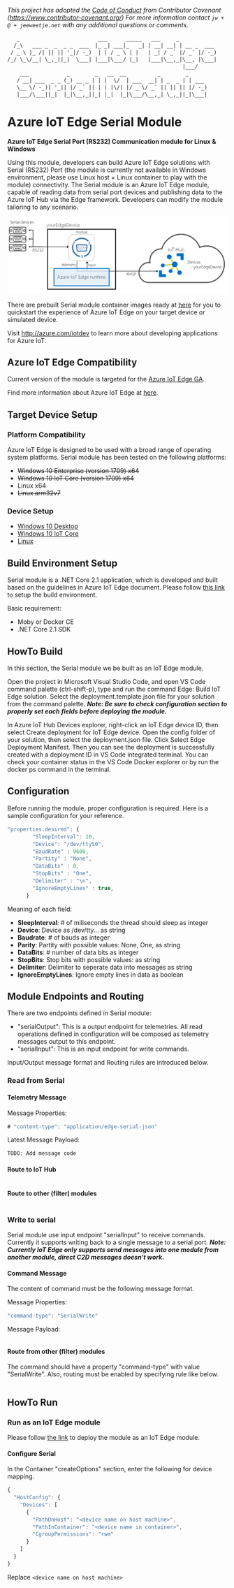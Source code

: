 *This project has adopted the [Code of Conduct](CODE_OF_CONDUCT.md) from Contributor Covenant (https://www.contributor-covenant.org/) For more information contact ```jw + @ + jeeweetje.net``` with any additional questions or comments.*

```
   _                         ___      _____   ___     _              
  /_\   ___ _  _  _ _  ___  |_ _| ___|_   _| | __| __| | __ _  ___  
 / _ \ |_ /| || || '_|/ -_)  | | / _ \ | |   | _| / _` |/ _` |/ -_) 
/_/ \_\/__| \_,_||_|  \___| |___|\___/ |_|   |___|\__,_|\__, |\___| 
                                                        |___/ 
    ___            _        _   __  __          _        _
   / __| ___  _ _ (_) __ _ | | |  \/  | ___  __| | _  _ | | ___ 
   \__ \/ -_)| '_|| |/ _` || | | |\/| |/ _ \/ _` || || || |/ -_)  
   |___/\___||_|  |_|\__,_||_| |_|  |_|\___/\__,_| \_,_||_|\___| 
```

# Azure IoT Edge Serial Module
**Azure IoT Edge Serial Port (RS232) Communication module for Linux & Windows**

Using this module, developers can build Azure IoT Edge solutions with Serial (RS232) Port (the module is currently not available in Windows environment, please use Linux host + Linux container to play with the module) connectivity. The Serial module is an Azure IoT Edge module, capable of reading data from serial port devices and publishing data to the Azure IoT Hub via the Edge framework. Developers can modify the module tailoring to any scenario.

![Azure IoT Edge Serial Module Architecture](docs/images/architecture-with-logo.png)

There are prebuilt Serial module container images ready at [here]() for you to quickstart the experience of Azure IoT Edge on your target device or simulated device.

Visit http://azure.com/iotdev to learn more about developing applications for Azure IoT.

## Azure IoT Edge Compatibility
Current version of the module is targeted for the [Azure IoT Edge GA](https://azure.microsoft.com/en-us/blog/azure-iot-edge-generally-available-for-enterprise-grade-scaled-deployments/).

Find more information about Azure IoT Edge at [here](https://docs.microsoft.com/en-us/azure/iot-edge/how-iot-edge-works).

## Target Device Setup
### Platform Compatibility
Azure IoT Edge is designed to be used with a broad range of operating system platforms. Serial module has been tested on the following platforms:

- ~~Windows 10 Enterprise (version 1709) x64~~
- ~~Windows 10 IoT Core (version 1709) x64~~
- Linux x64
- ~~Linux arm32v7~~

### Device Setup
- [Windows 10 Desktop](https://docs.microsoft.com/en-us/azure/iot-edge/quickstart)
- [Windows 10 IoT Core](https://docs.microsoft.com/en-us/azure/iot-edge/how-to-install-iot-core)
- [Linux](https://docs.microsoft.com/en-us/azure/iot-edge/quickstart-linux)

## Build Environment Setup
Serial module is a .NET Core 2.1 application, which is developed and built based on the guidelines in Azure IoT Edge document. Please follow [this link](https://docs.microsoft.com/en-us/azure/iot-edge/tutorial-csharp-module) to setup the build environment.

Basic requirement:

- Moby or Docker CE
- .NET Core 2.1 SDK

## HowTo Build
In this section, the Serial module we be built as an IoT Edge module.

Open the project in Microsoft Visual Studio Code, and open VS Code command palette (ctrl-shift-p), type and run the command Edge: Build IoT Edge solution. Select the deployment.template.json file for your solution from the command palette.
__*Note: Be sure to check configuration section to properly set each fields before deploying the module.*__

In Azure IoT Hub Devices explorer, right-click an IoT Edge device ID, then select Create deployment for IoT Edge device. Open the config folder of your solution, then select the deployment.json file. Click Select Edge Deployment Manifest. Then you can see the deployment is successfully created with a deployment ID in VS Code integrated terminal. You can check your container status in the VS Code Docker explorer or by run the docker ps command in the terminal.

## Configuration
Before running the module, proper configuration is required. Here is a sample configuration for your reference.

```javascript
"properties.desired": {
        "SleepInterval": 10,
        "Device": "/dev/ttyS0",
        "BaudRate" : 9600,
        "Partity" : "None",
        "DataBits" : 8,
        "StopBits" : "One",
        "Delimiter" : "\n",
        "IgnoreEmptyLines" : true,
      }
```

Meaning of each field:

- **SleepInterval**: # of miliseconds the thread should sleep as integer
- **Device**: Device as /dev/tty... as string
- **Baudrate**: # of bauds as integer
- **Parity**: Partity with possible values: None, One, as string
- **DataBits**: # number of data bits as integer
- **StopBits**: Stop bits with possible values: as string
- **Delimiter**: Delimiter to seperate data into messages as string
- **IgnoreEmptyLines**: Ignore empty lines in data as boolean

## Module Endpoints and Routing
There are two endpoints defined in Serial module:

- "serialOutput": This is a output endpoint for telemetries. All read operations defined in configuration will be composed as telemetry messages output to this endpoint.
- "serialInput": This is an input endpoint for write commands.

Input/Output message format and Routing rules are introduced below.

### Read from Serial
#### Telemetry Message
Message Properties:

```javascript
# "content-type": "application/edge-serial-json"
```

Latest Message Payload:

```javascript
TODO: Add message code
```

#### Route to IoT Hub
```javascript

```

#### Route to other (filter) modules
```javascript

```

### Write to serial
Serial module use input endpoint "serialInput" to receive commands. Currently it supports writing back to a single message to a serial port.
__*Note: Currently IoT Edge only supports send messages into one module from another module, direct C2D messages doesn't work.*__

#### Command Message
The content of command must be the following message format.

Message Properties:

```javascript
"command-type": "SerialWrite"
```
Message Payload:

```javascript

```

#### Route from other (filter) modules
The command should have a property "command-type" with value "SerialWrite". Also, routing must be enabled by specifying rule like below.

```javascript

```

## HowTo Run
### Run as an IoT Edge module
Please follow [the link](https://docs.microsoft.com/en-us/azure/iot-edge/tutorial-csharp-module) to deploy the module as an IoT Edge module.

#### Configure Serial
In the Container "createOptions" section, enter the following for device mapping.

```javascript
{
  "HostConfig": {
    "Devices": [
      {
        "PathOnHost": "<device name on host machine>",
        "PathInContainer": "<device name in container>",
        "CgroupPermissions": "rwm"
      }
    ]
  }
}
```
Replace ```<device name on host machine>``` 
